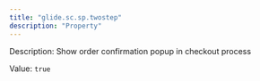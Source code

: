 ```yaml
---
title: "glide.sc.sp.twostep"
description: "Property"
---
```


Description: Show order confirmation popup in checkout process

Value: `true`